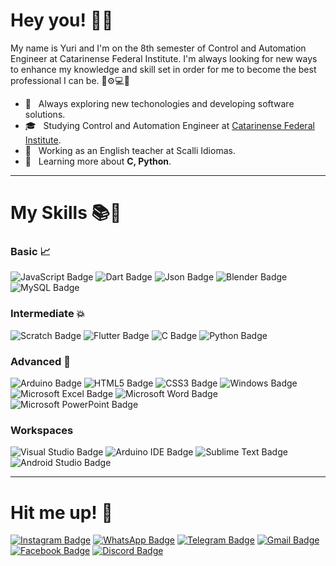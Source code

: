 # Hey you! 🖖🏾

My name is Yuri and I'm on the 8th semester of Control and Automation Engineer at Catarinense Federal Institute. I'm always looking for new ways to enhance my knowledge and skill set in order for me to become the best professional I can be. 🦾⚙️💻🤖

- 🤔 &nbsp; Always exploring new techonologies and developing software solutions.
- 🎓 &nbsp; Studying Control and Automation Engineer at <a href="https://luzerna.ifc.edu.br">Catarinense Federal Institute</a>.
- 💼 &nbsp; Working as an English teacher at Scalli Idiomas.
- 🌱 &nbsp; Learning more about **C, Python**.

---
# My Skills 📚🧠
### Basic 📈
![JavaScript Badge](https://img.shields.io/badge/JavaScript-323330?style=for-the-badge&logo=javascript&logoColor=F7DF1E)
![Dart Badge](https://img.shields.io/badge/Dart-0175C2?style=for-the-badge&logo=dart&logoColor=white)
![Json Badge](https://img.shields.io/badge/json-5E5C5C?style=for-the-badge&logo=json&logoColor=white)
![Blender Badge](https://img.shields.io/badge/blender-%23F5792A.svg?style=for-the-badge&logo=blender&logoColor=white)
![MySQL Badge](https://img.shields.io/badge/MySQL-005C84?style=for-the-badge&logo=mysql&logoColor=white)

### Intermediate 💥
![Scratch Badge](https://img.shields.io/badge/Scratch-4D97FF?style=for-the-badge&logo=Scratch&logoColor=white)
![Flutter Badge](https://img.shields.io/badge/Flutter-02569B?style=for-the-badge&logo=flutter&logoColor=white)
![C Badge](https://img.shields.io/badge/C-00599C?style=for-the-badge&logo=c&logoColor=white)
![Python Badge](https://img.shields.io/badge/Python-FFD43B?style=for-the-badge&logo=python&logoColor=darkgreen)

### Advanced 🚀
![Arduino Badge](https://img.shields.io/badge/Arduino-00979D?style=for-the-badge&logo=Arduino&logoColor=white)
![HTML5 Badge](https://img.shields.io/badge/HTML5-E34F26?style=for-the-badge&logo=html5&logoColor=white)
![CSS3 Badge](https://img.shields.io/badge/CSS3-1572B6?style=for-the-badge&logo=css3&logoColor=white)
![Windows Badge](https://img.shields.io/badge/Windows-0078D6?style=for-the-badge&logo=windows&logoColor=white)
![Microsoft Excel Badge](https://img.shields.io/badge/Microsoft_Excel-217346?style=for-the-badge&logo=microsoft-excel&logoColor=white)
![Microsoft Word Badge](https://img.shields.io/badge/Microsoft_Word-2B579A?style=for-the-badge&logo=microsoft-word&logoColor=white)
![Microsoft PowerPoint Badge](https://img.shields.io/badge/Microsoft_PowerPoint-B7472A?style=for-the-badge&logo=microsoft-powerpoint&logoColor=white)

### Workspaces
![Visual Studio Badge](https://img.shields.io/badge/Visual_Studio-5C2D91?style=for-the-badge&logo=visual%20studio&logoColor=white)
![Arduino IDE Badge](https://img.shields.io/badge/Arduino_IDE-00979D?style=for-the-badge&logo=arduino&logoColor=white)
![Sublime Text Badge](https://img.shields.io/badge/sublime_text-%23575757.svg?&style=for-the-badge&logo=sublime-text&logoColor=important)
![Android Studio Badge](https://img.shields.io/badge/Android_Studio-3DDC84?style=for-the-badge&logo=android-studio&logoColor=white)

---
# Hit me up! 📱

[![Instagram Badge](https://img.shields.io/badge/Instagram-E4405F?style=for-the-badge&logo=instagram&logoColor=white&link=https://www.instagram.com/papodedev/)](https://www.instagram.com/yuri.araujo1a3/)
[![WhatsApp Badge](https://img.shields.io/badge/WhatsApp-25D366?style=for-the-badge&logo=whatsapp&logoColor=white&link=https://wa.me/5521988574863)](https://wa.me/5521988574863)
[![Telegram Badge](https://img.shields.io/badge/Telegram-2CA5E0?style=for-the-badge&logo=telegram&logoColor=white&link=https://t.me/yuriArauj)](https://t.me/yuriArauj)
[![Gmail Badge](https://img.shields.io/badge/Gmail-D14836?style=for-the-badge&logo=gmail&logoColor=white&link=mailto:yuri.a2alves@gmail.com)](mailto:yuri.a2alves@gmail.com)
[![Facebook Badge](https://img.shields.io/badge/Facebook-1877F2?style=for-the-badge&logo=facebook&logoColor=white&link=https://www.facebook.com/yuri.araujo.3386/)](https://www.facebook.com/yuri.araujo.3386/)
[![Discord Badge](https://img.shields.io/badge/Discord-7289DA?style=for-the-badge&logo=discord&logoColor=white&link=https://discordapp.com/users/yur10vski/)](https://discordapp.com/users/yur10vski/)
